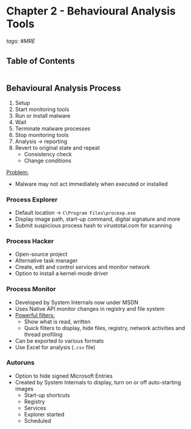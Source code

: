 # Chapter 2 - Behavioural Analysis Tools

###### tags: #MRE 

## Table of Contents
```toc
```

## Behavioural Analysis Process
1. Setup
2. Start monitoring tools
3. Run or install malware
4. Wait
5. Terminate malware processes
6. Stop monitoring tools
7. Analysis -> reporting
8. Revert to original state and repeat
	- Consistency check
	- Change conditions

<u>Problem:</u>
- Malware may not act immediately when executed or installed

### Process Explorer
- Default location -> `C\Program Files\procexp.exe`
- Display image path, start-up command, digital signature and more
- Submit suspicious process hash to virustotal.com for scanning

### Process Hacker
- Open-source project
- Alternative task manager
- Create, edit and control services and monitor network
- Option to install a kernel-mode driver

### Process Monitor
- Developed by System Internals now under MSDN
- Uses Native API monitor changes in registry and file system
- <u>Powerful filters:</u>
	- Show what is read, written
	- Quick filters to display, hide files, registry, network activities and thread profiling
- Can be exported to various formats
- Use Excel for analysis (`.csv` file)

### Autoruns
- Option to hide signed Microsoft Entries
- Created by System Internals to display, turn on or off auto-starting images
	- Start-up shortcuts
	- Registry
	- Services
	- Explorer started
	- Scheduled